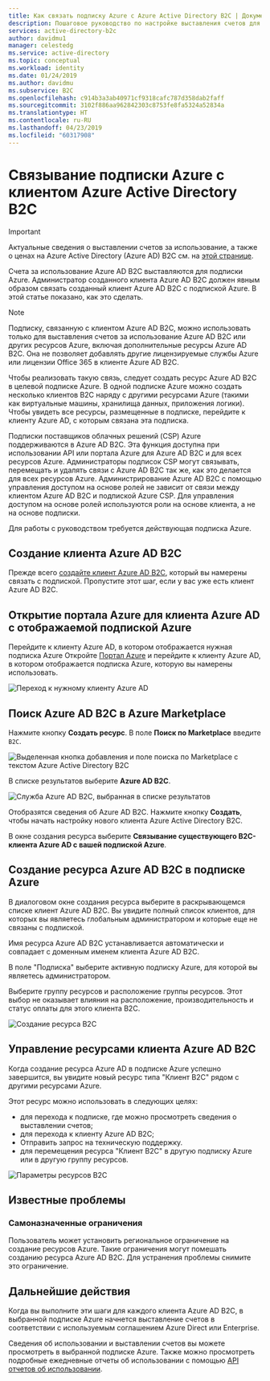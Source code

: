 ```yaml
---
title: Как связать подписку Azure с Azure Active Directory B2C | Документация Майкрософт
description: Пошаговое руководство по настройке выставления счетов для клиента Azure AD B2C в подписке Azure.
services: active-directory-b2c
author: davidmu1
manager: celestedg
ms.service: active-directory
ms.topic: conceptual
ms.workload: identity
ms.date: 01/24/2019
ms.author: davidmu
ms.subservice: B2C
ms.openlocfilehash: c914b3a3ab40971cf9318cafc787d358dab2faff
ms.sourcegitcommit: 3102f886aa962842303c8753fe8fa5324a52834a
ms.translationtype: HT
ms.contentlocale: ru-RU
ms.lasthandoff: 04/23/2019
ms.locfileid: "60317908"
---
```

# <a name="link-an-azure-subscription-to-an-azure-active-directory-b2c-tenant"></a>Связывание подписки Azure с клиентом Azure Active Directory B2C

> [!IMPORTANT]
> Актуальные сведения о выставлении счетов за использование, а также о ценах на Azure Active Directory (Azure AD) B2C см. на [этой странице](https://azure.microsoft.com/pricing/details/active-directory-b2c/).

Счета за использование Azure AD B2C выставляются для подписки Azure. Администратор созданного клиента Azure AD B2C должен явным образом связать созданный клиент Azure AD B2C с подпиской Azure. В этой статье показано, как это сделать.

> [!NOTE]
> Подписку, связанную с клиентом Azure AD B2C, можно использовать только для выставления счетов за использование Azure AD B2C или других ресурсов Azure, включая дополнительные ресурсы Azure AD B2C.  Она не позволяет добавлять другие лицензируемые службы Azure или лицензии Office 365 в клиенте Azure AD B2C.

Чтобы реализовать такую связь, следует создать ресурс Azure AD B2C в целевой подписке Azure. В одной подписке Azure можно создать несколько клиентов B2C наряду с другими ресурсами Azure (такими как виртуальные машины, хранилища данных, приложения логики). Чтобы увидеть все ресурсы, размещенные в подписке, перейдите к клиенту Azure AD, с которым связана эта подписка.

Подписки поставщиков облачных решений (CSP) Azure поддерживаются в Azure AD B2C. Эта функция доступна при использовании API или портала Azure для Azure AD B2C и для всех ресурсов Azure. Администраторы подписок CSP могут связывать, перемещать и удалять связи с Azure AD B2C так же, как это делается для всех ресурсов Azure. Администрирование Azure AD B2C с помощью управления доступом на основе ролей не зависит от связи между клиентом Azure AD B2C и подпиской Azure CSP. Для управления доступом на основе ролей используются роли на основе клиента, а не на основе подписки.

Для работы с руководством требуется действующая подписка Azure.

## <a name="create-an-azure-ad-b2c-tenant"></a>Создание клиента Azure AD B2C

Прежде всего [создайте клиент Azure AD B2C](active-directory-b2c-get-started.md), который вы намерены связать с подпиской. Пропустите этот шаг, если у вас уже есть клиент Azure AD B2C.

## <a name="open-azure-portal-in-the-azure-ad-tenant-that-shows-your-azure-subscription"></a>Открытие портала Azure для клиента Azure AD с отображаемой подпиской Azure

Перейдите к клиенту Azure AD, в котором отображается нужная подписка Azure Откройте [Портал Azure](https://portal.azure.com) и перейдите к клиенту Azure AD, в котором отображается подписка Azure, которую вы намерены использовать.

![Переход к нужному клиенту Azure AD](./media/active-directory-b2c-how-to-enable-billing/SelectAzureADTenant.png)

## <a name="find-azure-ad-b2c-in-the-azure-marketplace"></a>Поиск Azure AD B2C в Azure Marketplace

Нажмите кнопку **Создать ресурс**. В поле **Поиск по Marketplace** введите `B2C`.

![Выделенная кнопка добавления и поле поиска по Marketplace с текстом Azure Active Directory B2C](../../includes/media/active-directory-b2c-create-tenant/find-azure-ad-b2c.png)

В списке результатов выберите **Azure AD B2C**.

![Служба Azure AD B2C, выбранная в списке результатов](../../includes/media/active-directory-b2c-create-tenant/find-azure-ad-b2c-result.png)

Отобразятся сведения об Azure AD B2C. Нажмите кнопку **Создать**, чтобы начать настройку нового клиента Azure Active Directory B2C.

В окне создания ресурса выберите **Связывание существующего B2C-клиента Azure AD с вашей подпиской Azure**.

## <a name="create-an-azure-ad-b2c-resource-within-the-azure-subscription"></a>Создание ресурса Azure AD B2C в подписке Azure

В диалоговом окне создания ресурса выберите в раскрывающемся списке клиент Azure AD B2C. Вы увидите полный список клиентов, для которых вы являетесь глобальным администратором и которые еще не связаны с подпиской.

Имя ресурса Azure AD B2C устанавливается автоматически и совпадает с доменным именем клиента Azure AD B2C.

В поле "Подписка" выберите активную подписку Azure, для которой вы являетесь администратором.

Выберите группу ресурсов и расположение группы ресурсов. Этот выбор не оказывает влияния на расположение, производительность и статус оплаты для этого клиента B2C.

![Создание ресурса B2C](./media/active-directory-b2c-how-to-enable-billing/createresourceb2c.png)

## <a name="manage-your-azure-ad-b2c-tenant-resources"></a>Управление ресурсами клиента Azure AD B2C

Когда создание ресурса Azure AD в подписке Azure успешно завершится, вы увидите новый ресурс типа "Клиент B2C" рядом с другими ресурсами Azure.

Этот ресурс можно использовать в следующих целях:

- для перехода к подписке, где можно просмотреть сведения о выставлении счетов;
- для перехода к клиенту Azure AD B2C;
- Отправить запрос на техническую поддержку.
- для перемещения ресурса "Клиент B2C" в другую подписку Azure или в другую группу ресурсов.

![Параметры ресурсов B2C](./media/active-directory-b2c-how-to-enable-billing/b2cresourcesettings.png)

## <a name="known-issues"></a>Известные проблемы

### <a name="self-imposed-restrictions"></a>Самоназначенные ограничения

Пользователь может установить региональное ограничение на создание ресурсов Azure. Такие ограничения могут помешать созданию ресурса Azure AD B2C. Для устранения проблемы снимите это ограничение.

## <a name="next-steps"></a>Дальнейшие действия

Когда вы выполните эти шаги для каждого клиента Azure AD B2C, в выбранной подписке Azure начнется выставление счетов в соответствии с используемым соглашением Azure Direct или Enterprise.

Сведения об использовании и выставлении счетов вы можете просмотреть в выбранной подписке Azure. Также можно просмотреть подробные ежедневные отчеты об использовании с помощью [API отчетов об использовании](active-directory-b2c-reference-usage-reporting-api.md).
